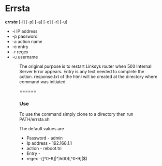 <html>
    
<h1>Errsta</h1>
<body>
<p> <b><em>errsta</em></b> [-i] [-p] [-a] [-e] [-r] [-u]</p>
    

<ul>
 <li>-i IP address</li>
 <li>-p password</li>
 <li>-a action name</li>
 <li>-e entry</li>
 <li>-r regex </li>
 <li>-u username</li>
<ul>
    </body>
</html>
The original purpose is to restart Linksys router when 500 Internal Server Error appears. 
Entry is any text needed to complete the action.
response.txt of the html will be created at the directory where command was initiated


======

### Use
<html>
To use the command simply clone to a directory then run 
PATH/errsta.sh <args>

The default values are
<ul>
<li>Password - admin</li>
<li>Ip address - 192.168.1.1</li>
<li>action - reboot.tri</li>
<li>Entry -  </li>
<li>regex -([^0-9]|^)500([^0-9]|$)</li>
    </ul>

</html>


